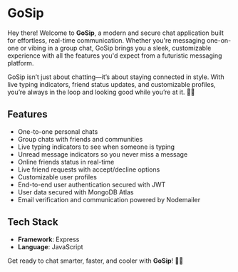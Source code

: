 # GoSip

Hey there! Welcome to **GoSip**, a modern and secure chat application built for effortless, real-time communication. Whether you're messaging one-on-one or vibing in a group chat, GoSip brings you a sleek, customizable experience with all the features you'd expect from a futuristic messaging platform.

GoSip isn’t just about chatting—it’s about staying connected in style. With live typing indicators, friend status updates, and customizable profiles, you’re always in the loop and looking good while you’re at it. 💬✨

## Features

- One-to-one personal chats
- Group chats with friends and communities
- Live typing indicators to see when someone is typing
- Unread message indicators so you never miss a message
- Online friends status in real-time
- Live friend requests with accept/decline options
- Customizable user profiles
- End-to-end user authentication secured with JWT
- User data secured with MongoDB Atlas
- Email verification and communication powered by Nodemailer

## Tech Stack

- **Framework**: Express
- **Language**: JavaScript

Get ready to chat smarter, faster, and cooler with **GoSip**! 🚀💬
